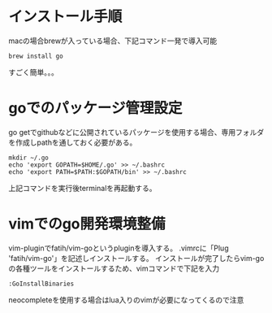 # インストール手順
macの場合brewが入っている場合、下記コマンド一発で導入可能  

    brew install go

すごく簡単。。。

# goでのパッケージ管理設定
go getでgithubなどに公開されているパッケージを使用する場合、専用フォルダを作成しpathを通しておく必要がある。

    mkdir ~/.go
    echo 'export GOPATH=$HOME/.go' >> ~/.bashrc
    echo 'export PATH=$PATH:$GOPATH/bin' >> ~/.bashrc

上記コマンドを実行後terminalを再起動する。

# vimでのgo開発環境整備
vim-pluginでfatih/vim-goというpluginを導入する。
.vimrcに「Plug 'fatih/vim-go'」を記述しインストールする。
インストールが完了したらvim-goの各種ツールをインストールするため、vimコマンドで下記を入力

    :GoInstallBinaries

neocompleteを使用する場合はlua入りのvimが必要になってくるので注意
